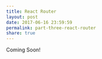 ```yaml
---
title: React Router
layout: post
date: 2017-06-16 23:59:59
permalink: part-three-react-router
share: true
---
```


Coming Soon!
